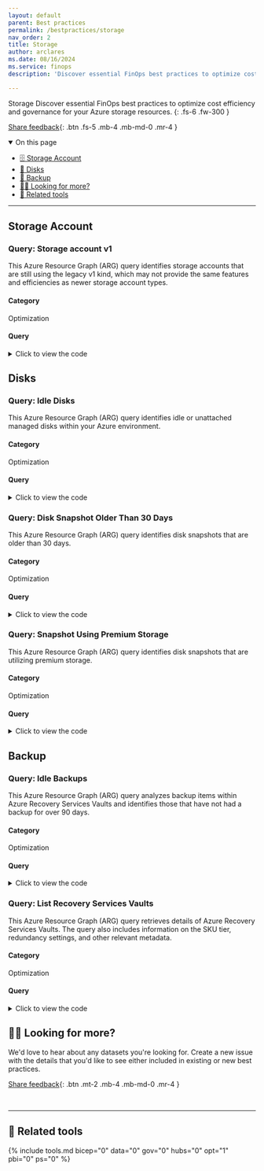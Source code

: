 ```yaml
---
layout: default
parent: Best practices
permalink: /bestpractices/storage
nav_order: 2
title: Storage
author: arclares
ms.date: 08/16/2024
ms.service: finops
description: 'Discover essential FinOps best practices to optimize cost efficiency and governance for your Azure resources.'

---
```


<span class="fs-9 d-block mb-4">Storage</span>
Discover essential FinOps best practices to optimize cost efficiency and governance for your Azure storage resources.
{: .fs-6 .fw-300 }

[Share feedback](#️-looking-for-more){: .btn .fs-5 .mb-4 .mb-md-0 .mr-4 }

<details open markdown="1">
   <summary class="fs-2 text-uppercase">On this page</summary>

- [🗄️ Storage Account](#storage-account)
- [💽 Disks](#disks)
- [💽 Backup](#backup)
- [🙋‍♀️ Looking for more?](#️-looking-for-more)
- [🧰 Related tools](#-related-tools)

</details>

---

## Storage Account

### Query: Storage account v1

This Azure Resource Graph (ARG) query identifies storage accounts that are still using the legacy v1 kind, which may not provide the same features and efficiencies as newer storage account types.

#### Category

Optimization

#### Query

<details>
  <summary>Click to view the code</summary>
  <div class="code-block">
    <pre><code> resources 
| where type =~ 'Microsoft.Storage/StorageAccounts' and kind !='StorageV2' and kind !='FileStorage'
| where resourceGroup in ({ResourceGroup})
| extend StorageAccountName=name, SAKind=kind,AccessTier=tostring(properties.accessTier),SKUName=sku.name, SKUTier=sku.tier, Location=location
| order by id asc
| project id,StorageAccountName, SKUName, SKUTier, SAKind,AccessTier, resourceGroup, Location, subscriptionId</code></pre>
  </div>
</details>

## Disks

### Query: Idle Disks

This Azure Resource Graph (ARG) query identifies idle or unattached managed disks within your Azure environment.


#### Category

Optimization

#### Query

<details>
  <summary>Click to view the code</summary>
  <div class="code-block">
    <pre><code> resources 
| where type =~ 'microsoft.compute/disks' and managedBy == ""
| extend diskState = tostring(properties.diskState)
| where managedBy == "" and diskState != 'ActiveSAS'
or diskState == 'Unattached' and diskState != 'ActiveSAS'  
and tags !contains 'ASR-ReplicaDisk' and tags !contains 'asrseeddisk'
| extend DiskId=id, DiskIDfull=id, DiskName=name, SKUName=sku.name, SKUTier=sku.tier, DiskSizeGB=tostring(properties.diskSizeGB), Location=location, TimeCreated=tostring(properties.timeCreated), SubId=subscriptionId
| order by DiskId asc 
| project DiskId, DiskIDfull, DiskName, DiskSizeGB, SKUName, SKUTier, resourceGroup, Location, TimeCreated, subscriptionId
</code></pre>
  </div>
</details>


### Query: Disk Snapshot Older Than 30 Days

This Azure Resource Graph (ARG) query identifies disk snapshots that are older than 30 days.


#### Category

Optimization

#### Query


<details>
  <summary>Click to view the code</summary>
  <div class="code-block">
    <pre><code> resources
| where type == 'microsoft.compute/snapshots'
| extend TimeCreated = properties.timeCreated
| extend resourceGroup=strcat("/subscriptions/",subscriptionId,"/resourceGroups/",resourceGroup)
| where TimeCreated < ago(30d)
| order by id asc 
| project id, resourceGroup, location, TimeCreated ,subscriptionId
</code></pre>
  </div>
</details>


### Query: Snapshot Using Premium Storage

This Azure Resource Graph (ARG) query identifies disk snapshots that are utilizing premium storage.


#### Category

Optimization


#### Query


<details>
  <summary>Click to view the code</summary>
  <div class="code-block">
    <pre><code> resources
| where type == 'microsoft.compute/snapshots'
| extend StorageSku = tostring(sku.tier), resourceGroup=strcat('/subscriptions/',subscriptionId,'/resourceGroups/',resourceGroup),diskSize=tostring(properties.diskSizeGB)
| where StorageSku == "Premium"
| project id,name,StorageSku,diskSize,location,resourceGroup,subscriptionId
</code></pre>
  </div>
</details>


## Backup

### Query: Idle Backups

This Azure Resource Graph (ARG) query analyzes backup items within Azure Recovery Services Vaults and identifies those that have not had a backup for over 90 days.

#### Category

Optimization


#### Query


<details>
  <summary>Click to view the code</summary>
  <div class="code-block">
    <pre><code> recoveryservicesresources
| where type =~ 'microsoft.recoveryservices/vaults/backupfabrics/protectioncontainers/protecteditems'
    | extend vaultId = tostring(properties.vaultId)
    | extend resourceId = tostring(properties.sourceResourceId)
    | extend idleBackup= datetime_diff('day', now(), todatetime(properties.lastBackupTime)) > 90
    | extend  resourceType=tostring(properties.workloadType)
    | extend protectionState=tostring(properties.protectionState)
    | extend lastBackupTime=tostring(properties.lastBackupTime)
    | extend resourceGroup=strcat('/subscriptions/',subscriptionId,'/resourceGroups/',resourceGroup)
    | extend lastBackupDate=todatetime(properties.lastBackupTime)
| where idleBackup != 0
| project resourceId,vaultId,idleBackup,lastBackupDate,resourceType,protectionState,lastBackupTime,location,resourceGroup,subscriptionId
</code></pre>
  </div>
</details>


### Query: List Recovery Services Vaults

This Azure Resource Graph (ARG) query retrieves details of Azure Recovery Services Vaults. The query also includes information on the SKU tier, redundancy settings, and other relevant metadata.

#### Category

Optimization

#### Query

<details>
  <summary>Click to view the code</summary>
  <div class="code-block">
    <pre><code> Resources
| where type == 'microsoft.recoveryservices/vaults'
| where resourceGroup in ({ResourceGroup})
    | extend skuTier = tostring(sku['tier'])
    | extend skuName = tostring(sku['name'])
    | extend resourceGroup = strcat('/subscriptions/', subscriptionId, '/resourceGroups/', resourceGroup)
    | extend redundancySettings = tostring(properties.redundancySettings['standardTierStorageRedundancy'])
| order by id asc
| project id, redundancySettings, resourceGroup, location, subscriptionId, skuTier, skuName
</code></pre>
  </div>
</details>


## 🙋‍♀️ Looking for more?

We'd love to hear about any datasets you're looking for. Create a new issue with the details that you'd like to see either included in existing or new best practices.

[Share feedback](https://aka.ms/ftk/idea){: .btn .mt-2 .mb-4 .mb-md-0 .mr-4 }

<br>

---

## 🧰 Related tools

{% include tools.md bicep="0" data="0" gov="0" hubs="0" opt="1" pbi="0" ps="0" %}

<br>
